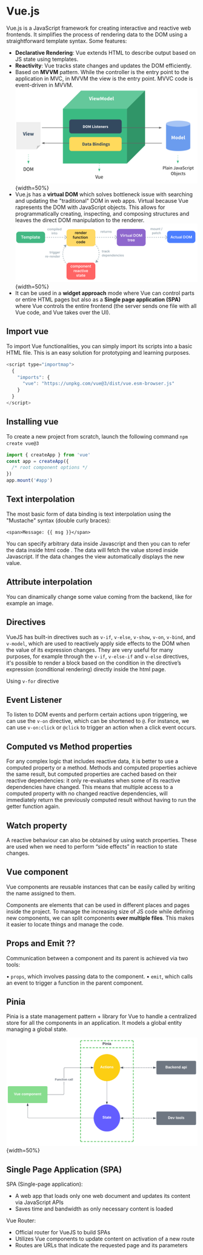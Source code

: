 
# Vue.js

Vue.js is a JavaScript framework for creating interactive and reactive web frontends. It simplifies the process of rendering data to the DOM using a straightforward template syntax.
Some features: 

- **Declarative Rendering**: Vue extends HTML to describe output based on JS state using templates.
- **Reactivity**: Vue tracks state changes and updates the DOM efficiently.
- Based on **MVVM** pattern. While the controller is the entry point to the application in MVC, in MVVM the view is the entry point. MVVC code is event-driven in MVVM.
![](images/a852993d7bfc0d504cd5cae360da46a1.png){width=50%}
- Vue.js has a **virtual DOM** which solves bottleneck issue with searching and updating the "traditional" DOM in web apps. Virtual because Vue rapresents the DOM with JavaScript objects. This allows for programmatically creating, inspecting, and composing structures and leaves the direct DOM manipulation to the renderer.
![](images/480e5f8a93fb34400c682150fe1bb4f7.png){width=50%}
- It can be used in a **widget approach** mode where Vue can control parts or entire HTML pages but also as a **Single page application (SPA)** where Vue controls the entire frontend (the server sends one file with all Vue code, and Vue takes over the UI). 

## Import vue 

To import Vue functionalities, you can simply import its scripts into a basic HTML file. This is an easy solution for prototyping and learning purposes.

````javascript
<script type="importmap">
  {
    "imports": {
      "vue": "https://unpkg.com/vue@3/dist/vue.esm-browser.js"
    }
  }
</script>
````


## Installing vue 


To create a new project from scratch, launch the following command
`npm create vue@3`

```javascript
import { createApp } from 'vue'
const app = createApp({
  /* root component options */
})
app.mount('#app')
```



## Text interpolation 

The most basic form of data binding is text interpolation using the "Mustache" syntax (double curly braces):

```
<span>Message: {{ msg }}</span>
```

You can specify arbitrary data inside Javascript and then you can to refer the data inside html code . The data will fetch the value stored inside Javascript. If the data changes the view automatically displays the new value.

## Attribute interpolation

You can dinamically change some value  coming from the backend, like for example an image.

## Directives

VueJS has built-in directives such as `v-if`, `v-else`, `v-show`, `v-on`, `v-bind`, and `v-model`, which are used to reactively apply side effects to the DOM when the value of its expression changes.
They are very useful for many purposes, for example through the `v-if`, `v-else-if` and `v-else` directives, it's possible to render a block based on the condition in the directive’s expression (conditional rendering) directly inside the html page.

Using `v-for` directive 
## Event Listener

To listen to DOM events and perform certain actions upon triggering, we can use the `v-on` directive, which can be shortened to `@`. For instance, we can use `v-on:click` or `@click` to trigger an action when a click event occurs.

## Computed vs Method properties

For any complex logic that includes reactive data, it is better to use a computed property or a method. Methods and computed properties achieve the same result, but computed properties are cached based on their reactive dependencies: it only re-evaluates when some of its reactive dependencies have changed.
This means that multiple access to a computed property with no changed reactive dependencies, will immediately return the previously computed result without having to run the getter function again. 

## Watch property 

A reactive behaviour can also be obtained by using watch properties. These are used when we need to perform “side effects” in reaction to state changes.

## Vue component 

Vue components are reusable instances that can be easily called by writing the name assigned to them. 

Components are elements that can be used in different places and pages inside the project. To manage the increasing size of JS code while defining new components, we can split components **over multiple files**. This makes it easier to locate things and manage the code.


## Props and Emit ?? 

Communication between a component and its parent is achieved via two tools: 

• `props`, which involves passing data to the component. 
• `emit`, which calls an event to trigger a function in the parent component.


## Pinia 

Pinia is a state management pattern + library for Vue to handle a centralized store for all the components in an application. It models a global entity managing a global state.

![](images/6715ef41835db6a269796b6207a127e5.png){width=50%}


## Single Page Application (SPA)

SPA (Single-page application): 

- A web app that loads only one web document and updates its content via JavaScript APIs
- Saves time and bandwidth as only necessary content is loaded 

Vue Router: 

- Official router for VueJS to build SPAs 
- Utilizes Vue components to update content on activation of a new route 
- Routes are URLs that indicate the requested page and its parameters

